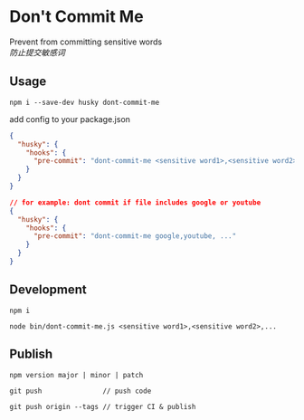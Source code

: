 # Don't Commit Me

Prevent from committing sensitive words  
*防止提交敏感词*

## Usage

```shell
npm i --save-dev husky dont-commit-me
```

add config to your package.json
```json
{
  "husky": {
    "hooks": {
      "pre-commit": "dont-commit-me <sensitive word1>,<sensitive word2>,..."
    }
  }
}

// for example: dont commit if file includes google or youtube
{
  "husky": {
    "hooks": {
      "pre-commit": "dont-commit-me google,youtube, ..."
    }
  }
}
```

## Development

```shell
npm i

node bin/dont-commit-me.js <sensitive word1>,<sensitive word2>,...
```

## Publish

```shell
npm version major | minor | patch

git push               // push code

git push origin --tags // trigger CI & publish
```

